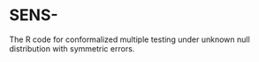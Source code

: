 # SENS-
The R code for conformalized multiple testing under unknown null distribution with symmetric errors.
